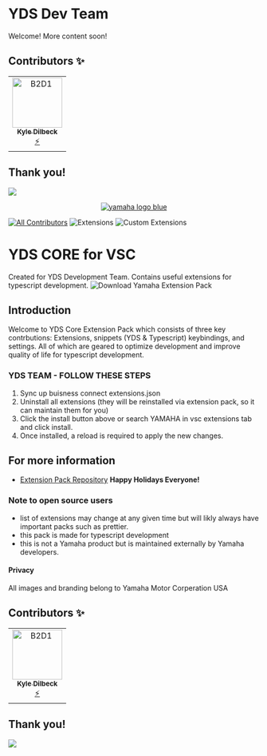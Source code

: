 # YDS Dev Team

Welcome! More content soon!

## Contributors ✨

<!-- ALL-CONTRIBUTORS-LIST:START - Do not remove or modify this section -->
<!-- prettier-ignore-start -->
<!-- markdownlint-disable -->
<table>
  <tr>
    <td align="center"><a href=https://www.linkedin.com/in/kxdilbeck/><img src=https://media.licdn.com/dms/image/C5603AQE80kHro8-3dA/profile-displayphoto-shrink_100_100/0/1636953516875?e=1705536000&v=beta&t=V7DotdQ6n1Ym1_HnoSnrnDMfoNzfHSAhFNEx6dTX0RE width="100px;" alt="B2D1"/><br /><sub><b>Kyle Dilbeck</b></sub></a><br /><a href=https://github.com/XYIAN/yamaha-extensionPack/issues title="Developer">⚡</a></td>
   
    
</table>
<!-- markdownlint-enable -->
<!-- prettier-ignore-end -->
<!-- ALL-CONTRIBUTORS-LIST:END -->

## Thank you!

<a href=https://www.yamaha.com/><img src=https://yamaha-motor.com/images/mock-homepage/homepage_accessories_desktop_bkg_C.png /></a>

<p align="center">
  <a href=https://www.yamahamotorsports.com>
    <img src='./images/y2.jpg' alt='yamaha logo blue'/>
  </a>
</p>

[![All Contributors](https://img.shields.io/badge/all_contributors-1-blue.svg?style=flat-square)](https://marketplace.visualstudio.com/items?itemName=YAMAHA.yamaha-extensionPack#contributors-:~:text=Motor%20Corperation%20USA-,Contributors,-%E2%9C%A8) ![Extensions](https://img.shields.io/badge/Extensions-30-green.svg?style=flat-square) ![Custom Extensions](https://img.shields.io/badge/Custom_Extensions-2-orange.svg?style=flat-square)

# YDS CORE for VSC

Created for YDS Development Team. Contains useful extensions for typescript development.
![Download Yamaha Extension Pack](images/downloadYamaha.gif)

## Introduction

Welcome to YDS Core Extension Pack which consists of three key contrbutions: Extensions, snippets (YDS & Typescript) keybindings, and settings. All of which are geared to optimize development and improve quality of life for typescript development.

### YDS TEAM - FOLLOW THESE STEPS

1. Sync up buisness connect extensions.json
2. Uninstall all extensions (they will be reinstalled via extension pack, so it can maintain them for you)
3. Click the install button above or search YAMAHA in vsc extensions tab and click install.
4. Once installed, a reload is required to apply the new changes.

## For more information

- [Extension Pack Repository](https://github.com/XYIAN/yamaha-extensionPack)
  **Happy Holidays Everyone!**

### Note to open source users

- list of extensions may change at any given time but will likly always have important packs such as prettier.
- this pack is made for typescript development
- this is not a Yamaha product but is maintained externally by Yamaha developers.

#### Privacy

All images and branding belong to Yamaha Motor Corperation USA

## Contributors ✨

<!-- ALL-CONTRIBUTORS-LIST:START - Do not remove or modify this section -->
<!-- prettier-ignore-start -->
<!-- markdownlint-disable -->
<table>
  <tr>
    <td align="center"><a href=https://www.linkedin.com/in/kxdilbeck/><img src=https://media.licdn.com/dms/image/C5603AQE80kHro8-3dA/profile-displayphoto-shrink_100_100/0/1636953516875?e=1705536000&v=beta&t=V7DotdQ6n1Ym1_HnoSnrnDMfoNzfHSAhFNEx6dTX0RE width="100px;" alt="B2D1"/><br /><sub><b>Kyle Dilbeck</b></sub></a><br /><a href=https://github.com/XYIAN/yamaha-extensionPack/issues title="Developer">⚡</a></td>
   
    
</table>
<!-- markdownlint-enable -->
<!-- prettier-ignore-end -->
<!-- ALL-CONTRIBUTORS-LIST:END -->

## Thank you!

<a href=https://www.yamaha.com/><img src=https://yamaha-motor.com/images/mock-homepage/homepage_accessories_desktop_bkg_C.png /></a>
